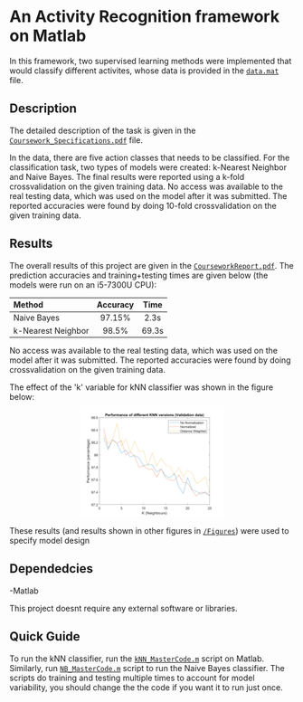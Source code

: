 # An Activity Recognition framework on Matlab

In this framework, two supervised learning methods were implemented that would classify different activites, whose data is provided in the [`data.mat`](data.mat) file.

## Description

The detailed description of the task is given in the [`Coursework_Specifications.pdf`](Coursework_Specifications.pdf) file. 

In the data, there are five action classes that needs to be classified. For the classification task, two types of models were created: k-Nearest Neighbor and Naive Bayes. The final results were reported using a k-fold crossvalidation on the given training data. No access was available to the real testing data, which was used on the model after it was submitted. The reported accuracies were found by doing 10-fold crossvalidation on the given training data.

## Results

The overall results of this project are given in the [`CourseworkReport.pdf`](CourseworkReport.pdf). The prediction accuracies and training+testing times are given below (the models were run on an i5-7300U CPU):

| Method | Accuracy | Time |
|:-------|:-------:|:-------:|
| Naive Bayes| 97.15% | 2.3s |
| k-Nearest Neighbor | 98.5% | 69.3s|

No access was available to the real testing data, which was used on the model after it was submitted. The reported accuracies were found by doing crossvalidation on the given training data.

The effect of the 'k' variable for kNN classifier was shown in the figure below:

<p align="center"><img src="Figures/Validation plot.png" width="50%" alt="" /></p>

These results (and results shown in other figures in [`/Figures`](/Figures)) were used to specify model design

## Dependedcies

-Matlab

This project doesnt require any external software or libraries.

## Quick Guide

To run the kNN classifier, run the [`kNN_MasterCode.m`](kNN_MasterCode.m) script on Matlab. Similarly, run [`NB_MasterCode.m`](NB_MasterCode.m) script to run the Naive Bayes classifier. The scripts do training and testing multiple times to account for model variability, you should change the the code if you want it to run just once.
